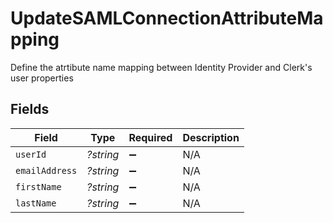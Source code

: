 # UpdateSAMLConnectionAttributeMapping

Define the atrtibute name mapping between Identity Provider and Clerk's user properties


## Fields

| Field              | Type               | Required           | Description        |
| ------------------ | ------------------ | ------------------ | ------------------ |
| `userId`           | *?string*          | :heavy_minus_sign: | N/A                |
| `emailAddress`     | *?string*          | :heavy_minus_sign: | N/A                |
| `firstName`        | *?string*          | :heavy_minus_sign: | N/A                |
| `lastName`         | *?string*          | :heavy_minus_sign: | N/A                |